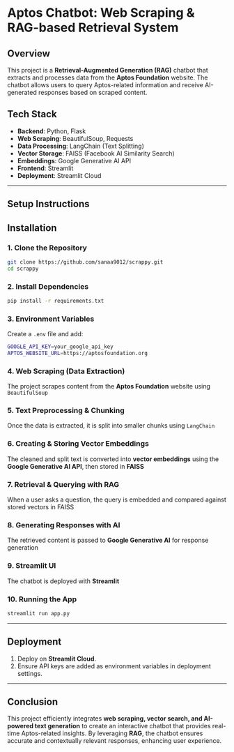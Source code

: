 # Aptos Chatbot: Web Scraping & RAG-based Retrieval System

## Overview
This project is a **Retrieval-Augmented Generation (RAG)** chatbot that extracts and processes data from the **Aptos Foundation** website. The chatbot allows users to query Aptos-related information and receive AI-generated responses based on scraped content.

## **Tech Stack**
- **Backend**: Python, Flask
- **Web Scraping**: BeautifulSoup, Requests
- **Data Processing**: LangChain (Text Splitting)
- **Vector Storage**: FAISS (Facebook AI Similarity Search)
- **Embeddings**: Google Generative AI API
- **Frontend**: Streamlit
- **Deployment**: Streamlit Cloud

---
## **Setup Instructions**

## Installation
### 1. Clone the Repository
```bash
git clone https://github.com/sanaa9012/scrappy.git
cd scrappy
```

### **2. Install Dependencies**
```sh
pip install -r requirements.txt
```

### **3. Environment Variables**
Create a `.env` file and add:
```sh
GOOGLE_API_KEY=your_google_api_key
APTOS_WEBSITE_URL=https://aptosfoundation.org
```

### **4. Web Scraping (Data Extraction)**
The project scrapes content from the **Aptos Foundation** website using `BeautifulSoup`

### **5. Text Preprocessing & Chunking**
Once the data is extracted, it is split into smaller chunks using `LangChain`

### **6. Creating & Storing Vector Embeddings**
The cleaned and split text is converted into **vector embeddings** using the **Google Generative AI API**, then stored in **FAISS**

### **7. Retrieval & Querying with RAG**
When a user asks a question, the query is embedded and compared against stored vectors in FAISS

### **8. Generating Responses with AI**
The retrieved content is passed to **Google Generative AI** for response generation

### **9. Streamlit UI**
The chatbot is deployed with **Streamlit**

### **10. Running the App**
```sh
streamlit run app.py
```

---
## **Deployment**
1. Deploy on **Streamlit Cloud**.
2. Ensure API keys are added as environment variables in deployment settings.

---
## **Conclusion**
This project efficiently integrates **web scraping, vector search, and AI-powered text generation** to create an interactive chatbot that provides real-time Aptos-related insights. By leveraging **RAG**, the chatbot ensures accurate and contextually relevant responses, enhancing user experience.

